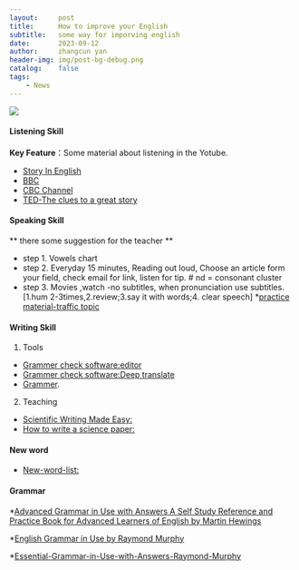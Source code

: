 ```yaml
---
layout:     post
title:      How to improve your English
subtitle:   some way for imporving english
date:       2023-09-12
author:     zhangcun yan
header-img: img/post-bg-debug.png
catalog:    false
tags:
    - News
---
```


![]({{site.baseurl}})

#### Listening Skill

**Key Feature**：Some material about listening in the Yotube.
* [Story In English](https://www.youtube.com/@WooEnglish)
* [BBC](https://www.bbc.com/)
* [CBC Channel](https://www.bbc.com/)
* [TED-The clues to a great story](https://www.youtube.com/watch?v=KxDwieKpawg)

#### Speaking Skill
** there some suggestion for the teacher **
* step 1. Vowels chart
* step 2. Everyday 15 minutes, Reading out loud, Choose an article form your field, check email for link, listen for tip. # nd = consonant cluster
* step 3. Movies ,watch -no subtitles, when pronunciation use subtitles.[1.hum 2-3times,2.review;3.say it with words;4. clear speech]
*[practice material-traffic topic](https://www.brookings.edu/articles/traffic-why-its-getting-worse-what-government-can-do/#intro)

#### Writing Skill
1. Tools
* [Grammer check software:editor](https://instatext.io/editor/?v2=1&u=695897452280&t=c) 
* [Grammer check software:Deep translate](https://www.deepl.com/translator)
* [Grammer](https://www.englishgrammar101.com/).
2. Teaching
* [Scientific Writing Made Easy:](https://esajournals.onlinelibrary.wiley.com/doi/full/10.1002/bes2.1258)
* [How to write a science paper:](https://www.youtube.com/watch?v=Vky9PDKx5KU)

#### New word

* [New-word-list:](https://yanzhangcun.github.io/files/ebooks/New_words_in_last_week2.pdf)

#### Grammar
*[Advanced Grammar in Use with Answers A Self Study Reference and Practice Book for Advanced Learners of English by Martin Hewings](https://drive.google.com/file/d/13Hjl34S7GMGVWc0tUDYt5_ip7xsWENuR/view?usp=drive_link)

*[English Grammar in Use by Raymond Murphy](https://drive.google.com/file/d/1-A-_I7Tj6P1rC8kPlAYyiD0VXqndhJtu/view?usp=drive_link)

*[Essential-Grammar-in-Use-with-Answers-Raymond-Murphy](https://drive.google.com/file/d/1oIec3ajHQN2G-1C-sAkKidL5XrYwiUDL/view?usp=drive_link)

